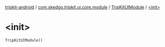 [tripkit-android](../../index.md) / [com.skedgo.tripkit.ui.core.module](../index.md) / [TripKitUIModule](index.md) / [&lt;init&gt;](./-init-.md)

# &lt;init&gt;

`TripKitUIModule()`
